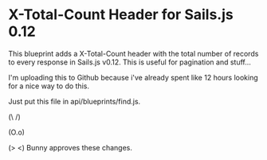 # X-Total-Count Header for Sails.js 0.12

This blueprint adds a X-Total-Count header with the total number of records to every response in Sails.js v0.12. This is useful for pagination and stuff...

I'm uploading this to Github because i've already spent like 12 hours looking for a nice way to do this.


Just put this file in api/blueprints/find.js.


(\ /)

(O.o)

(> <) Bunny approves these changes.

